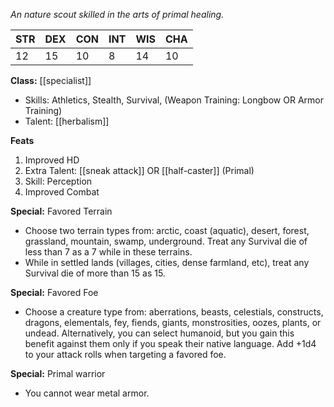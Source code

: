 
*An nature scout skilled in the arts of primal healing.*

| STR | DEX | CON | INT | WIS | CHA |
| --- | --- | --- | --- | --- | --- |
| 12  | 15  | 10  | 8   | 14  | 10  |

**Class:** [[specialist]]
* Skills: Athletics, Stealth, Survival, (Weapon Training: Longbow OR Armor Training)
* Talent: [[herbalism]]

**Feats**
1. Improved HD
2. Extra Talent: [[sneak attack]] OR [[half-caster]] (Primal)
3. Skill: Perception
4. Improved Combat

**Special:** Favored Terrain
* Choose two terrain types from: arctic, coast (aquatic), desert, forest, grassland, mountain, swamp, underground. Treat any Survival die of less than 7 as a 7 while in these terrains.  
* While in settled lands (villages, cities, dense farmland, etc), treat any Survival die of more than 15 as 15.

**Special:** Favored Foe
* Choose a creature type from: aberrations, beasts, celestials, constructs, dragons, elementals, fey, fiends, giants, monstrosities, oozes, plants, or undead. Alternatively, you can select humanoid, but you gain this benefit against them only if you speak their native language. Add +1d4 to your attack rolls when targeting a favored foe.

**Special:** Primal warrior
* You cannot wear metal armor.
